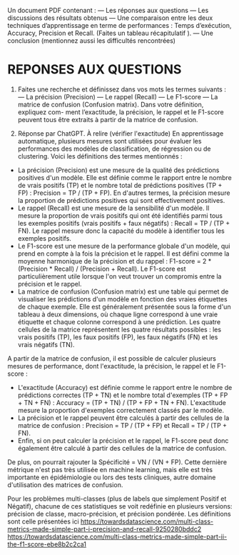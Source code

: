 Un document PDF contenant :
    — Les réponses aux questions
    — Les discussions des résultats obtenus
    — Une comparaison entre les deux techniques d’apprentissage en terme de performances : Temps d’exécution, Accuracy, Precision et Recall. (Faites un tableau récapitulatif ).
    — Une conclusion (mentionnez aussi les difficultés rencontrées)




# REPONSES AUX QUESTIONS


1. Faites une recherche et définissez dans vos mots les termes suivants :
— La précision (Precision)
— Le rappel (Recall)
— Le F1-score
— La matrice de confusion (Confusion matrix). Dans votre définition, expliquez com- ment l’exactitude, la précision, le rappel et le F1-score peuvent tous être extraits à partir de la matrice de confusion.


1. Réponse par ChatGPT. À relire (vérifier l'exactitude)
En apprentissage automatique, plusieurs mesures sont utilisées pour évaluer les performances des modèles de classification, de régression ou de clustering. Voici les définitions des termes mentionnés :

- La précision (Precision) est une mesure de la qualité des prédictions positives d'un modèle. Elle est définie comme le rapport entre le nombre de vrais positifs (TP) et le nombre total de prédictions positives (TP + FP) : Precision = TP / (TP + FP). En d'autres termes, la précision mesure la proportion de prédictions positives qui sont effectivement positives.
- Le rappel (Recall) est une mesure de la sensibilité d'un modèle. Il mesure la proportion de vrais positifs qui ont été identifiés parmi tous les exemples positifs (vrais positifs + faux négatifs) : Recall = TP / (TP + FN). Le rappel mesure donc la capacité du modèle à identifier tous les exemples positifs.
- Le F1-score est une mesure de la performance globale d'un modèle, qui prend en compte à la fois la précision et le rappel. Il est défini comme la moyenne harmonique de la précision et du rappel : F1-score = 2 * (Precision * Recall) / (Precision + Recall). Le F1-score est particulièrement utile lorsque l'on veut trouver un compromis entre la précision et le rappel.
- La matrice de confusion (Confusion matrix) est une table qui permet de visualiser les prédictions d'un modèle en fonction des vraies étiquettes de chaque exemple. Elle est généralement présentée sous la forme d'un tableau à deux dimensions, où chaque ligne correspond à une vraie étiquette et chaque colonne correspond à une prédiction. Les quatre cellules de la matrice représentent les quatre résultats possibles : les vrais positifs (TP), les faux positifs (FP), les faux négatifs (FN) et les vrais négatifs (TN).

A partir de la matrice de confusion, il est possible de calculer plusieurs mesures de performance, dont l'exactitude, la précision, le rappel et le F1-score :
- L'exactitude (Accuracy) est définie comme le rapport entre le nombre de prédictions correctes (TP + TN) et le nombre total d'exemples (TP + FP + TN + FN) : Accuracy = (TP + TN) / (TP + FP + TN + FN). L'exactitude mesure la proportion d'exemples correctement classés par le modèle.
- La précision et le rappel peuvent être calculés à partir des cellules de la matrice de confusion : Precision = TP / (TP + FP) et Recall = TP / (TP + FN).
- Enfin, si on peut calculer la précision et le rappel, le F1-score peut donc également être calculé à partir des cellules de la matrice de confusion.

De plus, on pourrait rajouter la Spécificité = VN / (VN + FP). Cette dernière métrique n'est pas très utilisée en machine learning, mais elle est très importante en épidémiologie ou lors des tests cliniques, autre domaine d'utilisation des matrices de confusion.

Pour les problèmes multi-classes (plus de labels que simplement Positif et Négatif), chacune de ces statistiques se voit redéfinie en plusieurs versions: précision de classe, macro-précision, et précision pondérée. Les définitions sont celle présentées ici
https://towardsdatascience.com/multi-class-metrics-made-simple-part-i-precision-and-recall-9250280bddc2
https://towardsdatascience.com/multi-class-metrics-made-simple-part-ii-the-f1-score-ebe8b2c2ca1